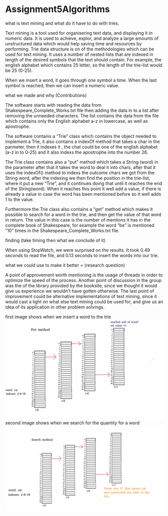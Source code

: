 # Assignment5Algorithms

what is text mining and what do it have to do with tries.

Text mining is a tool used for organisering text data, and displaying it in numeric data. It is used to achieve, explor, and analyze a large amounts of unstructured data which would help saving time and resources by performing.
Trie data structure is on of the methodologies which can be used for text mining. It uses a number of nested lists that are indexed in length of the desired symbols that the text should contain. For example, the english alphabet which contains 25 letter, so the length of the trie-list would be 25 (0-25). 



 When we insert a word, it goes through one symbol a time. When the last symbol is reached, then we can insert a numeric value. 


what we made and why (Contributions)

The software starts with reading the data from Shakespeare_Complete_Works.txt file then adding the data in to a list after removing the unneeded characters. The list contains the data from the file which contains only the English alphabet a-z in lowercase, as well as apostrophe.

The software contains a “Trie” class which contains the object needed to implement a Trie, it also contains a indexOf method that takes a char in the parmeter, then it indexes it , the chat could be one of the english alphabet (a-z in to 0-25) and it also indexs the apostrophe into the number 26.

The Trie class contains also a “put” method which takes a String (word) in the parameter after that it takes the word to deal it into chars, after that it uses the indexOf() method to indexs the outcome chars we got from the String word, after the indexing we then find the position in the trie-list, where it put a new “Trie”, and it continues doing that until it reaches the end of the String(word). When it reaches this point it well add a value, if there is already a value in case the word has been mentioned before so it well adds 1 to the value.

Furthermore the Trie class also contains a “get” method which makes it possible to search for a word in the trie, and then get the value of that word in return. The value in this case is the number of mentions it has in the complete book of Shakespeare, for example the word “be” is mentioned “10” times in the Shakespeare_Complete_Works.txt file.  



finding (take timing then what we conclude of it)

When using StopWatch, we were surprised on the results. It took 0.49 seconds to read the file, and 0.13 seconds to insert the words into our trie.

what we could use to make it better = (research question)

A point of approvement worth mentioning is the usage of threads in order to optimize the speed of the process. 
Another point of discussion in the group was the of the library provided by the booksite, since we thought it would give us experience we wouldn’t have gotten otherwise. 
The last point of improvement could be alternative implementations of text mining, since it would cast a light on what else text mining could be used for, and give us an idea of its application in other problem solvings. 

first image shows when we insert a word to the trie
<img src="https://raw.githubusercontent.com/Hallur20/Assignment5Algorithms/master/Put.png"/>
second image shows when we search for the quantity for a word
<img src="https://raw.githubusercontent.com/Hallur20/Assignment5Algorithms/master/Search.png"/>


